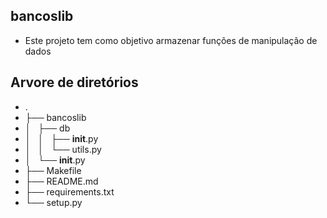 ## bancoslib

- Este projeto tem como objetivo armazenar funções de manipulação de dados


## Arvore de diretórios

- .
- ├── bancoslib
- │   ├── db
- │   │   ├── __init__.py
- │   │   └── utils.py
- │   └── __init__.py
- ├── Makefile
- ├── README.md
- ├── requirements.txt
- └── setup.py

